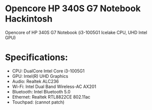 # Opencore HP 340S G7 Notebook Hackintosh
Opencore of HP 340S G7 Notebook (i3-1005G1 Icelake CPU, UHD Intel GPU)


# Specifications:
* CPU: DualCore Intel Core i3-1005G1
* GPU: Intel(R) UHD Graphics
* Audio: Realtek ALC236
* Wi-Fi: Intel Dual Band Wireless-AC AX201
* Bluetooth: Intel Bluetooth 5.0
* Ethernet: Realtek RTL8822CE 802.11ac
* Touchpad: (cannot patch)